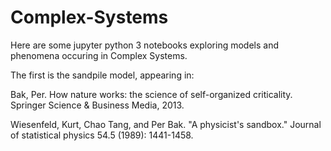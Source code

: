 # Complex-Systems

Here are some jupyter python 3 notebooks exploring models and phenomena occuring in Complex Systems.

The first is the sandpile model, appearing in:

Bak, Per. How nature works: the science of self-organized criticality. Springer Science & Business Media, 2013.

Wiesenfeld, Kurt, Chao Tang, and Per Bak. "A physicist's sandbox." Journal of statistical physics 54.5 (1989): 1441-1458.

